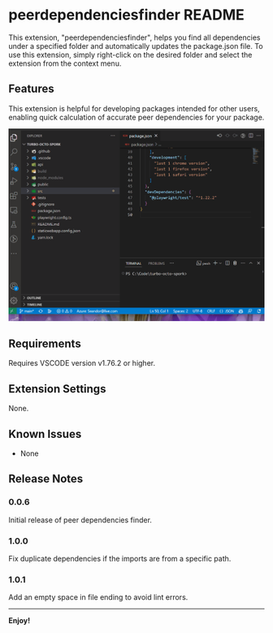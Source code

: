 # peerdependenciesfinder README

This extension, "peerdependenciesfinder", helps you find all dependencies under a specified folder and automatically updates the package.json file. To use this extension, simply right-click on the desired folder and select the extension from the context menu.

## Features

This extension is helpful for developing packages intended for other users, enabling quick calculation of accurate peer dependencies for your package.

![Usage example](images/usage.gif)

## Requirements

Requires VSCODE version v1.76.2 or higher.

## Extension Settings

None.

## Known Issues

- None

## Release Notes

### 0.0.6

Initial release of peer dependencies finder.

### 1.0.0

Fix duplicate dependencies if the imports are from a specific path.

### 1.0.1

Add an empty space in file ending to avoid lint errors.

---


**Enjoy!**
